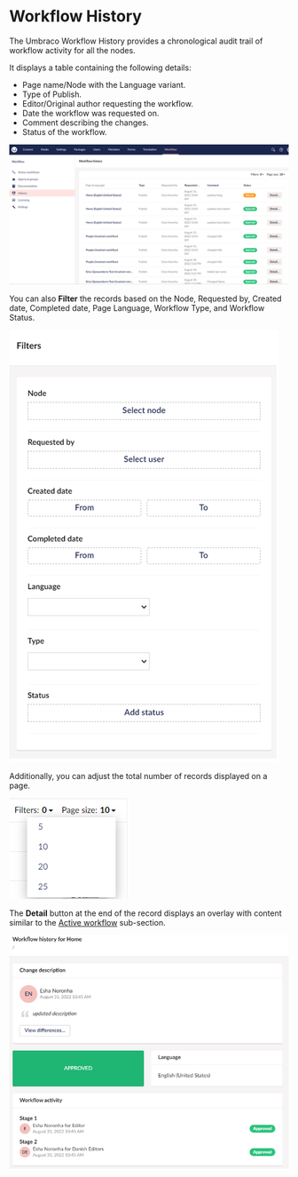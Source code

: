 # Workflow History

The Umbraco Workflow History provides a chronological audit trail of workflow activity for all the nodes.

It displays a table containing the following details:

* Page name/Node with the Language variant.
* Type of Publish.
* Editor/Original author requesting the workflow.
* Date the workflow was requested on.
* Comment describing the changes.
* Status of the workflow.

![Workflow history](../../umbraco-workflow/images/workflow-history.png)

You can also **Filter** the records based on the Node, Requested by, Created date, Completed date, Page Language, Workflow Type, and Workflow Status.

![Workflow history Filters](../../umbraco-workflow/images/history-filter.png)

Additionally, you can adjust the total number of records displayed on a page.

![Workflow history PageSize](../../umbraco-workflow/images/history-pagesize.png)

The **Detail** button at the end of the record displays an overlay with content similar to the [Active workflow](../workflow-content-app.md#active-workflow) sub-section.

![Details overlay](../../umbraco-workflow/images/history-detail-button.png)
